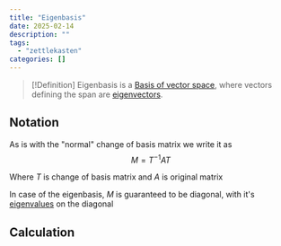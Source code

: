 ```yaml
---
title: "Eigenbasis"
date: 2025-02-14
description: ""
tags: 
  - "zettlekasten"
categories: []
---
```


> [!Definition]
> Eigenbasis is a [Basis of vector space](Basis%20of%20vector%20space.md), where vectors defining the span are [eigenvectors](Eigenvector.md).

## Notation

As is with the "normal" change of basis matrix we write it as $$M = T^{-1}AT$$

Where $T$ is change of basis matrix and $A$ is original matrix

In case of the eigenbasis, $M$ is guaranteed to be diagonal, with it's [eigenvalues](Eigenvalue.md) on the diagonal 

## Calculation
